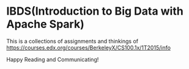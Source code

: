 # IBDS(Introduction to Big Data with Apache Spark)

This is a collections of assignments and thinkings of
https://courses.edx.org/courses/BerkeleyX/CS100.1x/1T2015/info

Happy Reading and Communicating!
